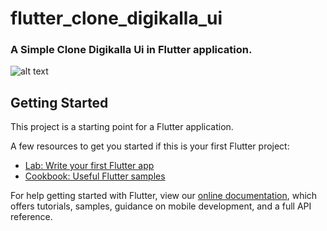 # flutter_clone_digikalla_ui

### A Simple Clone Digikalla Ui in Flutter application.

![alt text](https://i.ibb.co/6JwzHLD/repository-flutter-digikalla-Ui.jpg?sanitize=true&raw=true)

## Getting Started

This project is a starting point for a Flutter application.

A few resources to get you started if this is your first Flutter project:

- [Lab: Write your first Flutter app](https://flutter.dev/docs/get-started/codelab)
- [Cookbook: Useful Flutter samples](https://flutter.dev/docs/cookbook)

For help getting started with Flutter, view our
[online documentation](https://flutter.dev/docs), which offers tutorials,
samples, guidance on mobile development, and a full API reference.
